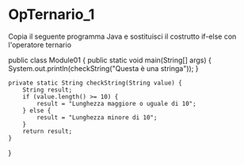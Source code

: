 # OpTernario_1
Copia il seguente programma Java e sostituisci il costrutto if-else con l'operatore ternario


public class Module01 {
    public static void main(String[] args) {
        System.out.println(checkString("Questa è una stringa"));
    }
    
    private static String checkString(String value) {
        String result;
        if (value.length() >= 10) {
            result = "Lunghezza maggiore o uguale di 10";
        } else {
            result = "Lunghezza minore di 10";
        } 
        return result;
    }
}
